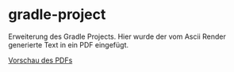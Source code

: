 # gradle-project
Erweiterung des Gradle Projects. 
Hier wurde der vom Ascii Render generierte Text in ein PDF eingefügt.

[Vorschau des PDFs](app/src/main/resources/PDF/simple.pdf)

